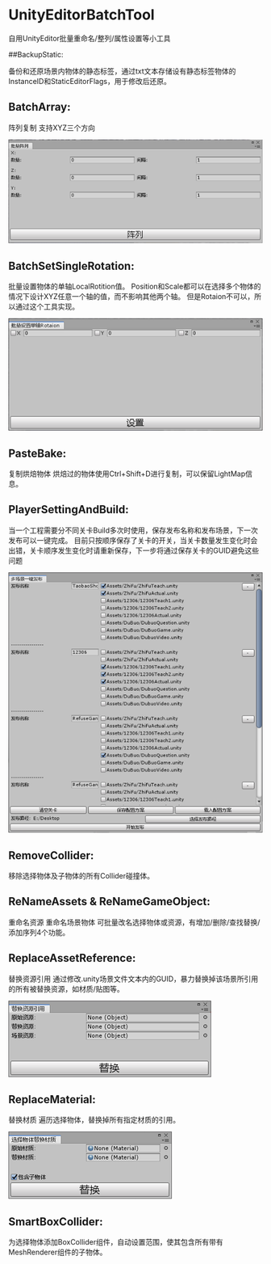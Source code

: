 # UnityEditorBatchTool
自用UnityEditor批量重命名/整列/属性设置等小工具

##BackupStatic:

备份和还原场景内物体的静态标签，通过txt文本存储设有静态标签物体的InstanceID和StaticEditorFlags，用于修改后还原。

## BatchArray:

阵列复制
支持XYZ三个方向

![Image](https://github.com/ghzh26252/UnityEditorBatchTool/blob/master/Image/%E9%98%B5%E5%88%97.png)

## BatchSetSingleRotation:

批量设置物体的单轴LocalRotition值。
Position和Scale都可以在选择多个物体的情况下设计XYZ任意一个轴的值，而不影响其他两个轴。
但是Rotaion不可以，所以通过这个工具实现。

![Image](https://github.com/ghzh26252/UnityEditorBatchTool/blob/master/Image/%E5%8D%95%E8%BD%B4rotation.png)

## PasteBake:

复制烘焙物体
烘焙过的物体使用Ctrl+Shift+D进行复制，可以保留LightMap信息。

## PlayerSettingAndBuild:

当一个工程需要分不同关卡Build多次时使用，保存发布名称和发布场景，下一次发布可以一键完成。
目前只按顺序保存了关卡的开关，当关卡数量发生变化时会出错，关卡顺序发生变化时请重新保存，下一步将通过保存关卡的GUID避免这些问题

![Image](https://github.com/ghzh26252/UnityEditorBatchTool/blob/master/Image/%E5%A4%9A%E5%9C%BA%E6%99%AF%E5%8F%91%E5%B8%83.png)

## RemoveCollider:

移除选择物体及子物体的所有Collider碰撞体。

## ReNameAssets & ReNameGameObject:

重命名资源 重命名场景物体
可批量改名选择物体或资源，有增加/删除/查找替换/添加序列4个功能。

## ReplaceAssetReference:

替换资源引用
通过修改.unity场景文件文本内的GUID，暴力替换掉该场景所引用的所有被替换资源，如材质/贴图等。

![Image](https://github.com/ghzh26252/UnityEditorBatchTool/blob/master/Image/%E6%9B%BF%E6%8D%A2%E8%B5%84%E6%BA%90.png)

## ReplaceMaterial:

替换材质
遍历选择物体，替换掉所有指定材质的引用。

![Image](https://github.com/ghzh26252/UnityEditorBatchTool/blob/master/Image/%E6%9B%BF%E6%8D%A2%E6%9D%90%E8%B4%A8.png)

## SmartBoxCollider:
为选择物体添加BoxCollider组件，自动设置范围，使其包含所有带有MeshRenderer组件的子物体。
